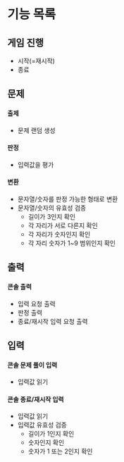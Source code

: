 # 기능 목록
## 게임 진행
- 시작(=재시작)
- 종료

## 문제
#### 출제
- 문제 랜덤 생성

#### 판정
- 입력값을 평가

#### 변환
- 문자열/숫자를 판정 가능한 형태로 변환
- 문자열/숫자의 유효성 검증
  - 길이가 3인지 확인
  - 각 자리가 서로 다른지 확인
  - 각 자리가 숫자인지 확인
  - 각 자리 숫자가 1~9 범위인지 확인

## 출력
#### 콘솔 출력
- 입력 요청 출력
- 판정 출력
- 종료/재시작 입력 요청 출력

## 입력
#### 콘솔 문제 풀이 입력
- 입력값 읽기

#### 콘솔 종료/재시작 입력
- 입력값 읽기
- 입력값 유효성 검증
  - 길이가 1인지 확인
  - 숫자인지 확인
  - 숫자가 1 또는 2인지 확인
